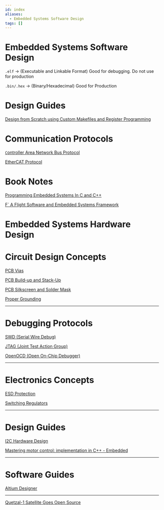 ```yaml
---
id: index
aliases:
  - Embedded Systems Software Design
tags: []
---
```


# Embedded Systems Software Design

`.elf` → (Executable and Linkable Format) Good for debugging. Do not use for production

`.bin/.hex` → (Binary/Hexadecimal) Good for Production

# Design Guides

[Design from Scratch using Custom Makefiles and Register Programming](Design%20from%20Scratch%20using%20Custom%20Makefiles%20and%20Reg%206f43a806ee5b46ef9cac332e5f0fc132.md)

# Communication Protocols

[`C`ontroller Area Network Bus Protocol](Controller%20Area%20Network%20Bus%20Protocol%20ed6cdc911e1c4225a9146f5499d791d0.md)

[EtherCAT Protocol](EtherCAT%20Protocol%200571ae01760843789d1c31a5d548d9c9.md)

# Book Notes

[Programming Embedded Systems In C and C++](Programming%20Embedded%20Systems%20In%20C%20and%20C++%208684f707af334cfb89afa2bdcb745ce2.md)

[F´ A Flight Software and Embedded Systems Framework](https://nasa.github.io/fprime/)

# Embedded Systems Hardware Design

# Circuit Design Concepts

[PCB Vias](PCB%20Vias%207f8bc84528d841c4aebebf2898b7fa27.md)

[PCB Build-up and Stack-Up](PCB%20Build-up%20and%20Stack-Up%20090d39b4318f4be6aba429c006fd9f92.md)

[PCB Silkscreen and Solder Mask](PCB%20Silkscreen%20and%20Solder%20Mask%2013a60af4ac634240a907b43000cfad57.md)

[Proper Grounding](Proper%20Grounding%2029c4a0aca86744a6bbf811380102f79c.md)

---

# Debugging Protocols

[SWD (Serial Wire Debug)](SWD%20(Serial%20Wire%20Debug)%207feef45b94eb419795c24bbddf9daf10.md)

[JTAG (Joint Test Action Group)](JTAG%20(Joint%20Test%20Action%20Group)%20d244b14cd7654562849b579552995ef6.md)

[OpenOCD (Open On-Chip Debugger)](OpenOCD%20(Open%20On-Chip%20Debugger)%202931c68dc0c1419f8db13405237cb134.md)

---

# Electronics Concepts

[ESD Protection](ESD%20Protection%207e2e5a752068431e86043a5af4a55bc7.md)

[Switching Regulators](Switching%20Regulators%20346c05b9fd82492e99cd88a60506af55.md)

---

# Design Guides

[I2C Hardware Design](I2C%20Hardware%20Design%2048bf6c7235da4408b7bd9670fcc357df.md)

[Mastering motor control: implementation in C++ - Embedded](https://www.embedded.com/mastering-motor-control-implementation-in-c/)

---

# Software Guides

[Altium Designer](Altium%20Designer%2023d9f7bb47af48cb8436fb0335fceecc.md)

---

[Quetzal-1 Satellite Goes Open Source](https://hackaday.com/2023/07/04/quetzal-1-satellite-goes-open-source/)
